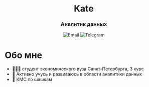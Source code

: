 
<div id="header" align="center">
 <h1>Kate</h1>
 <h3>Аналитик данных</h3>
</div>

<div id="socials" align="center">
 <a>
  <img src="https://img.shields.io/badge/bellerekaterina@yandex.ru-blue?style=for-the-badge&logo=mail&logoColor=white" alt="Email"/>
 </a>
 <a>
  <img src="https://img.shields.io/badge/@kkatebr-blue?style=for-the-badge&logo=telegram&logoColor=white" alt="Telegram"/>
 </a>
</div>


# Обо мне

- 👨🏻‍💻 студент экономического вуза Санкт-Петербурга, 3 курс
- 🧠 Активно учусь и развиваюсь в области аналитики данных
- 🤸 КМС по шашкам


